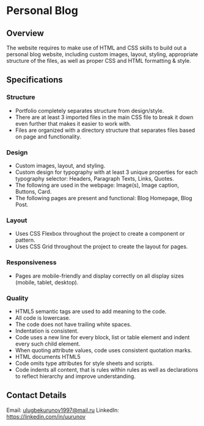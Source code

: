 # Personal Blog

## Overview
The website requires to make use of HTML and CSS skills to build out a personal blog website, including custom images, layout, styling, appropriate structure of the files, 
as well as proper CSS and HTML formatting & style.

## Specifications

### Structure
- Portfolio completely separates structure from design/style.
- There are at least 3 imported files in the main CSS file to break it down even further that makes it easier to work with.
- Files are organized with a directory structure that separates files based on page and functionality.

### Design 
- Custom images, layout, and styling.
- Custom design for typography with at least 3 unique properties for each typography selector: Headers, Paragraph Texts, Links, Quotes.
- The following are used in the webpage: Image(s), Image caption, Buttons, Card.
- The following pages are present and functional: Blog Homepage, Blog Post.

### Layout
- Uses CSS Flexbox throughout the project to create a component or pattern.
- Uses CSS Grid throughout the project to create the layout for pages.

### Responsiveness
- Pages are mobile-friendly and display correctly on all display sizes (mobile, tablet, desktop).

### Quality
- HTML5 semantic tags are used to add meaning to the code.
- All code is lowercase.
- The code does not have trailing white spaces.
- Indentation is consistent.
- Code uses a new line for every block, list or table element and indent every such child element.
- When quoting attribute values, code uses consistent quotation marks.
- HTML documents HTML5 <!doctype html>
- Code omits type attributes for style sheets and scripts.
- Code indents all content, that is rules within rules as well as declarations to reflect hierarchy and improve understanding.

## Contact Details
Email: ulugbekurunov1997@mail.ru
LinkedIn: https://linkedin.com/in/uurunov
